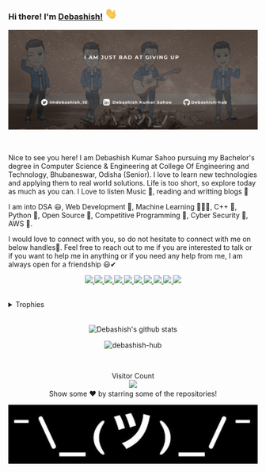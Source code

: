 ### Hi there!  I'm [Debashish!](https://github.com/Debashish-hub) <img src="https://raw.githubusercontent.com/ABSphreak/ABSphreak/master/gifs/Hi.gif" width="25px">


<p align="center"><a href="https://www.debashishsahoo.tech/">
    <img src="images/5.gif" />
</a></p>

<br/>

Nice to see you here! I am Debashish Kumar Sahoo pursuing my Bachelor's degree in Computer Science & Engineering at College Of Engineering and Technology, Bhubaneswar, Odisha (Senior). I love to learn new technologies and applying them to real world solutions. Life is too short, so explore today as much as you can. I Love to listen Music 🎼, reading and writting blogs 📝

I am into DSA 😃, Web Development 📝, Machine Learning 👨🏻‍💻, C++ 🍁, Python 🐍, Open Source 💪, Competitive Programming 🚀, Cyber Security 🔐, AWS 👑. 

I would love to connect with you, so do not hesitate to connect with me on below handles🤝. Feel free to reach out to me if you are interested to talk or if you want to help me in anything or if you need any help from me, I am always open for a friendship 😃✔
<br/>

<p align="center">
  <b>  <a href="https://gettoknowdebashish.netlify.app/">
    <img src="https://img.shields.io/badge/Portfolio-3b5998?style=for-the-badge&logo=google-chrome&logoColor=white" />
  </a></b>
  <a href="https://d-buugger.blogspot.com/">
    <img src="https://img.shields.io/badge/Blogger-FF5722?style=for-the-badge&logo=blogger&logoColor=white"/>
  </a>
  <a href="https://twitter.com/imdebashish_10">
    <img src="https://img.shields.io/badge/Twitter-1DA1F2?style=for-the-badge&logo=twitter&logoColor=white" />
  </a>
   <a href="https://www.linkedin.com/in/debashish-kumar-sahoo-784948193/">
    <img src="https://img.shields.io/badge/LinkedIn-0077B5?style=for-the-badge&logo=linkedin&logoColor=white" />
  </a>
  <a href="https://leetcode.com/debashish10/">
    <img src="https://img.shields.io/badge/-LeetCode-FFA116?style=for-the-badge&logo=LeetCode&logoColor=black"/>
  </a>
    <a href="https://www.hackerrank.com/debashish_sahoo">
    <img src="https://img.shields.io/badge/-Hackerrank-2EC866?style=for-the-badge&logo=HackerRank&logoColor=white"/>
  </a>
  <a href="https://www.codechef.com/users/debashish_01">
    <img src="https://img.shields.io/badge/-Codechef-yellow?style=for-the-badge&logo=Codechef&logoColor=white"/>
  </a>
  <a href="https://auth.geeksforgeeks.org/user/debashish10/profile">
    <img src="https://img.shields.io/badge/-Geeksforgeeks-darkgreen?style=for-the-badge&logo=Geeksforgeeks&logoColor=white"/>
  </a>
  <a href="https://www.quora.com/profile/Debashish-Sahoo-25">
    <img src="https://img.shields.io/badge/Quora-%23B92B27.svg?&style=for-the-badge&logo=Quora&logoColor=white"/>
  </a>
  <a href="https://www.instagram.com/debashish10_/">
    <img src="https://img.shields.io/badge/Instagram-E4405F?style=for-the-badge&logo=instagram&logoColor=white"/>
  </a>
</p>
<br/>



<!-- <details><summary>Contribution Graph</summary>
<p align="left">
<img width="90%" src="https://activity-graph.herokuapp.com/graph?username=Debashish-hub&theme=xcode" /></p>
</details>
<br/> -->


<details><summary>Trophies</summary>
<p align="left">
<img width=900 src="https://github-profile-trophy.vercel.app/?username=Debashish-hub&column=7&theme=gruvbox&no-frame=true"/>
</details>
<br/>


<p href="https://github.com/debashish-hub " align='center'>
 <img align="center" src="https://github-readme-stats.vercel.app/api?username=debashish-hub&show_icons=true&theme=radical&line_height=27" alt="Debashish's github stats"/>
</p>
<p align='center'><img align="center" src="https://github-readme-streak-stats.herokuapp.com/?user=debashish-hub&theme=radical" alt="debashish-hub" /></p>

<br/>



<p align="center"> 
   Visitor Count
 <br/>
  <img src="https://profile-counter.glitch.me/debashish-hub/count.svg" /><br/>
  Show some ❤️ by starring some of the repositories!

</p>

<p align="center"><a href="https://gettoknowdebashish.netlify.app/">
    <img src="https://github.com/Debashish-hub/Debashish-hub/blob/main/images/1608824138038.jpg" />
</a></p>
